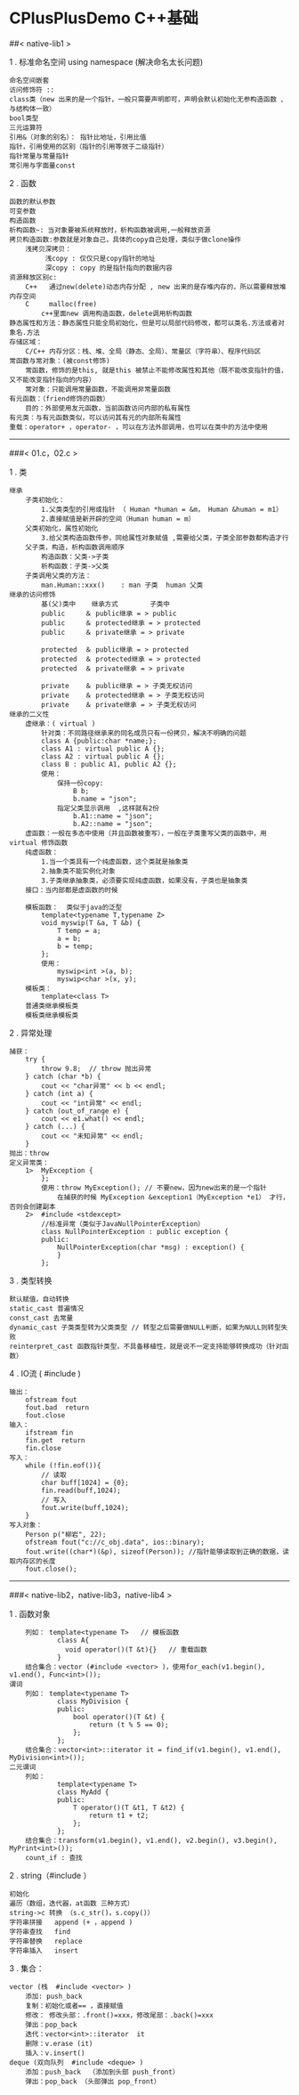 # CPlusPlusDemo C++基础

##< native-lib1 >

1 . 标准命名空间 using namespace (解决命名太长问题)<br>

	命名空间嵌套 
	访问修饰符 ::
	class类（new 出来的是一个指针，一般只需要声明即可，声明会默认初始化无参构造函数 、与结构体一致）
	bool类型
	三元运算符
	引用&（对象的别名）： 指针比地址，引用比值
	指针，引用使用的区别（指针的引用等效于二级指针）
	指针常量与常量指针
	常引用与字面量const
2 . 函数<br>

	函数的默认参数
	可变参数
	构造函数
	析构函数~: 当对象要被系统释放时，析构函数被调用,一般释放资源
	拷贝构造函数:参数就是对象自己，具体的copy自己处理，类似于做clone操作
		浅拷贝深拷贝：
			 浅copy : 仅仅只是copy指针的地址
			 深copy : copy 的是指针指向的数据内容
	资源释放区别c:
		C++   通过new(delete)动态内存分配 , new 出来的是存堆内存的，所以需要释放堆内存空间
		C	  malloc(free)
			c++里面new 调用构造函数，delete调用析构函数
	静态属性和方法：静态属性只能全局初始化，但是可以局部代码修改，都可以类名.方法或者对象名.方法
	存储区域：
		C/C++ 内存分区：栈、堆、全局（静态、全局）、常量区（字符串）、程序代码区
	常函数与常对象：(被const修饰)
		常函数，修饰的是this, 就是this 被禁止不能修改属性和其他（既不能改变指针的值，又不能改变指针指向的内容）
		常对象：只能调用常量函数，不能调用非常量函数
	有元函数：（friend修饰的函数）
		目的：外部使用友元函数，当前函数访问内部的私有属性
	有元类：与有元函数类似，可以访问其有元的内部所有属性
	重载：operator+ ，operator- ，可以在方法外部调用，也可以在类中的方法中使用
	
***

###< 01.c，02.c >

1 . 类<br>

	继承
		子类初始化：
			1.父类类型的引用或指针 （ Human *human = &m， Human &human = m1）
			2.直接赋值是新开辟的空间（Human human = m）
		父类初始化，属性初始化
			3.给父类构造函数传参，同给属性对象赋值 ,需要给父类，子类全部参数都构造才行
		父子类，构造，析构函数调用顺序
			构造函数：父类->子类
			析构函数：子类->父类
		子类调用父类的方法：
			man.Human::xxx()    : man 子类  human 父类
	继承的访问修饰
			基(父)类中    继承方式        子类中
			public     ＆ public继承 = > public
			public     ＆ protected继承 = > protected
			public     ＆ private继承 = > private
			
			protected  ＆ public继承 = > protected
			protected  ＆ protected继承 = > protected
			protected  ＆ private继承 = > private
			
			private    ＆ public继承 = > 子类无权访问
			private    ＆ protected继承 = > 子类无权访问
			private    ＆ private继承 = > 子类无权访问
	继承的二义性
		虚继承：( virtual )  
			针对类：不同路径继承来的同名成员只有一份拷贝，解决不明确的问题
			class A {public:char *name;};
			class A1 : virtual public A {};
			class A2 : virtual public A {};
			class B : public A1, public A2 {};
			使用： 
				保持一份copy:
					B b;   
					b.name = "json";
				指定父类显示调用  ,这样就有2份
					b.A1::name = "json";
					b.A2::name = "json";
		虚函数：一般在多态中使用（并且函数被重写），一般在子类重写父类的函数中，用virtual 修饰函数
		纯虚函数：
			1.当一个类具有一个纯虚函数，这个类就是抽象类
			2.抽象类不能实例化对象
			3.子类继承抽象类，必须要实现纯虚函数，如果没有，子类也是抽象类
		接口：当内部都是虚函数的时候

		模板函数：  类似于java的泛型
			template<typename T,typename Z>
			void myswip(T &a, T &b) {
				T temp = a;
				a = b;
				b = temp;
			};
			使用：
				myswip<int >(a, b);
				myswip<char >(x, y);
		模板类：
			template<class T>
		普通类继承模板类
		模板类继承模板类
2 . 异常处理<br>

	捕获：
		try {
			throw 9.8;  // throw 抛出异常
		} catch (char *b) {
			cout << "char异常" << b << endl;
		} catch (int a) {
			cout << "int异常" << endl;
		} catch (out_of_range e) {
			cout << e1.what() << endl;
		} catch (...) {
			cout << "未知异常" << endl;
		}
	抛出：throw
	定义异常类：
		1>	MyException {
			};
			使用：throw MyException(); // 不要new，因为new出来的是一个指针
				在捕获的时候 MyException &exception1（MyException *e1） 才行，否则会创建副本
		2> 	#include <stdexcept>
			//标准异常（类似于JavaNullPointerException）
			class NullPointerException : public exception {
			public:
				NullPointerException(char *msg) : exception() {
				}
			};
3 . 类型转换<br>

	默认赋值，自动转换
	static_cast 普遍情况
	const_cast 去常量
	dynamic_cast 子类类型转为父类类型 // 转型之后需要做NULL判断，如果为NULL则转型失败
	reinterpret_cast 函数指针类型，不具备移植性，就是说不一定支持能够转换成功（针对函数）
4 . IO流 ( #include <fstream> )<br>

	输出：
		ofstream fout
		fout.bad  return	
		fout.close
	输入：
		ifstream fin
		fin.get  return
		fin.close
	写入：
		while (!fin.eof()){
			// 读取
			char buff[1024] = {0};
			fin.read(buff,1024);
			// 写入
			fout.write(buff,1024);
		}
	写入对象：
		Person p("柳岩", 22);
		ofstream fout("c://c_obj.data", ios::binary);
		fout.write((char*)(&p), sizeof(Person)); //指针能够读取到正确的数据，读取内存区的长度 
		fout.close();
		
***

###< native-lib2，native-lib3，native-lib4 >

1 . 函数对象<br>

		列如：	template<typename T>   // 模板函数
				class A{
				  void operator()(T &t){}   // 重载函数
				}
		结合集合：vector (#include <vector> )，使用for_each(v1.begin(), v1.end(), Func<int>());
	谓词
		列如：	template<typename T>
				class MyDivision {
				public:
					bool operator()(T &t) {
						return (t % 5 == 0);
					};
				};
		结合集合：vector<int>::iterator it = find_if(v1.begin(), v1.end(), MyDivision<int>());
	二元谓词
		列如：
				template<typename T>
				class MyAdd {
				public:
					T operator()(T &t1, T &t2) {
						return t1 + t2;
					};
				};
		结合集合：transform(v1.begin(), v1.end(), v2.begin(), v3.begin(), MyPrint<int>());
		count_if : 查找
2 . string（#include <string>）<br>

	初始化
	遍历（数组，迭代器，at函数 三种方式）
	string->c 转换 （s.c_str()，s.copy()）
	字符串拼接	append (+ ，append )
	字符串查找	find
	字符串替换	replace
	字符串插入	insert
	
3 . 集合：<br>

	vector (栈  #include <vector> )
		添加: push_back
		复制：初始化或者== ，直接赋值
		修改： 修改头部：.front()=xxx，修改尾部：.back()=xxx
		弹出：pop_back
		迭代：vector<int>::iterator  it
		删除：v.erase (it)
		插入：v.insert()
	deque (双向队列  #include <deque> ) 
		添加：push_back  （添加到头部 push_front）
		弹出：pop_back （头部弹出 pop_front）